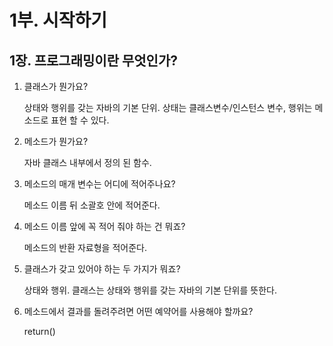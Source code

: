 # 1부. 시작하기

##    1장. 프로그래밍이란 무엇인가?

1. 클래스가 뭔가요?

    상태와 행위를 갖는 자바의 기본 단위. 상태는 클래스변수/인스턴스 변수, 행위는 메소드로 표현 할 수 있다.

2. 메소드가 뭔가요?

    자바 클래스 내부에서 정의 된 함수.

3. 메소드의 매개 변수는 어디에 적어주나요?

    메소드 이름 뒤 소괄호 안에 적어준다.

4. 메소드 이름 앞에 꼭 적어 줘야 하는 건 뭐죠?

    메소드의 반환 자료형을 적어준다.

5. 클래스가 갖고 있어야 하는 두 가지가 뭐죠?

    상태와 행위. 클래스는 상태와 행위를 갖는 자바의 기본 단위를 뜻한다.

6. 메소드에서 결과를 돌려주려면 어떤 예약어를 사용해야 할까요?

    return()